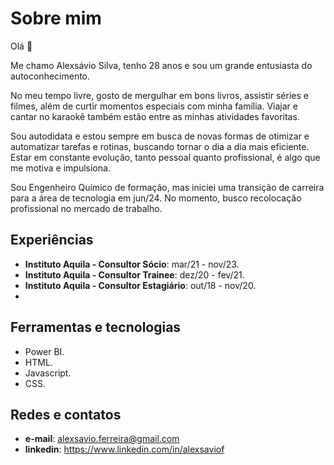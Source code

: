 # Sobre mim

Olá 👋

Me chamo Alexsávio Silva, tenho 28 anos e sou um grande entusiasta do autoconhecimento. 

No meu tempo livre, gosto de mergulhar em bons livros, assistir séries e filmes, além de curtir momentos especiais com minha família. Viajar e cantar no karaokê também estão entre as minhas atividades favoritas.

Sou autodidata e estou sempre em busca de novas formas de otimizar e automatizar tarefas e rotinas, buscando tornar o dia a dia mais eficiente. Estar em constante evolução, tanto pessoal quanto profissional, é algo que me motiva e impulsiona.

Sou Engenheiro Químico de formação, mas iniciei uma transição de carreira para a área de tecnologia em jun/24. No momento, busco recolocação profissional no mercado de trabalho.

## Experiências

- **Instituto Aquila - Consultor Sócio**: mar/21 - nov/23.
- **Instituto Aquila - Consultor Trainee**: dez/20 - fev/21.
- **Instituto Aquila - Consultor Estagiário**: out/18 - nov/20.
- 
## Ferramentas e tecnologias 

- Power BI.
- HTML.
- Javascript.
- CSS.

## Redes e contatos

- **e-mail**: alexsavio.ferreira@gmail.com
- **linkedin**: https://www.linkedin.com/in/alexsaviof


<!---
alexsaviosilva/alexsaviosilva is a ✨ special ✨ repository because its `README.md` (this file) appears on your GitHub profile.
You can click the Preview link to take a look at your changes.
--->
